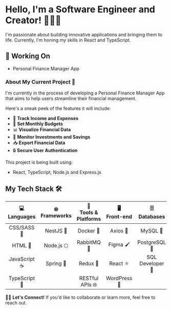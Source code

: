 # Hello, I'm a Software Engineer and Creator! 🚀👋🏽

I'm passionate about building innovative applications and bringing them to life. Currently, I'm honing my skills in React and TypeScript.

## 🔧 Working On
- Personal Finance Manager App 

### About My Current Project 🚀

I'm currently in the process of developing a Personal Finance Manager App that aims to help users streamline their financial management. 

Here's a sneak peek of the features it will include:

- 💸 **Track Income and Expenses**
- 🎯 **Set Monthly Budgets** 
- 📊 **Visualize Financial Data** 
- 🏦 **Monitor Investments and Savings**
- 📥 **Export Financial Data** 
- 🔒 **Secure User Authentication**

This project is being built using:

- React, TypeScript, Node.js and Express.js

## My Tech Stack 🛠️

| <div align="center">💻<br/>Languages</div> | <div align="center">🌐<br/>Frameworks</div> | <div align="center">🧰<br/>Tools & Platforms</div> | <div align="center">🖥️<br/>Front-end</div> | <div align="center">🗄️<br/>Databases</div> | <div align="center">🌟<br/>Miscellaneous</div> |
| :---: | :---: | :---: | :---: | :---: | :---: |
| CSS/SASS 🎨 | NestJS 🦁 | Docker 🐳 | Axios 🚀 | MySQL 🐬 | Bootstrap 🥾 |
| HTML 📄 | Node.js ⬡ | RabbitMQ 🐇 | Figma 🖌️ | PostgreSQL 🐘 | GCP ☁️ |
| JavaScript ☕ | Spring 🌱 | Redux 🔄 | React ⚛️ | SQL Developer 💾 | Postman 📮 |
| TypeScript 🤖 | | RESTful APIs 🌐 | WordPress 📝 | | |

🤝🏽 **Let's Connect!** If you'd like to collaborate or learn more, feel free to reach out.

<!--
⭐ Bonus: Want a sneak peek of my work? Check out my [portfolio](https://yourportfolio.com)!

**Find me on social media:**\
🐦 [Twitter](https://twitter.com/yourusername)\
🔗 [LinkedIn](https://www.linkedin.com/in/yourusername)\
💼 [Dev.to](https://dev.to/yourusername)
-->
